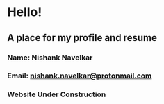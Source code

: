 # Hello!

## A place for my profile and resume

### Name: Nishank Navelkar
### Email: nishank.navelkar@protonmail.com

### Website Under Construction
